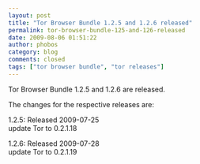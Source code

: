 ```yaml
---
layout: post
title: "Tor Browser Bundle 1.2.5 and 1.2.6 released"
permalink: tor-browser-bundle-125-and-126-released
date: 2009-08-06 01:51:22
author: phobos
category: blog
comments: closed
tags: ["tor browser bundle", "tor releases"]
---
```


Tor Browser Bundle 1.2.5 and 1.2.6 are released.

The changes for the respective releases are:

1.2.5: Released 2009-07-25  
 update Tor to 0.2.1.18

1.2.6: Released 2009-07-28  
 update Tor to 0.2.1.19
